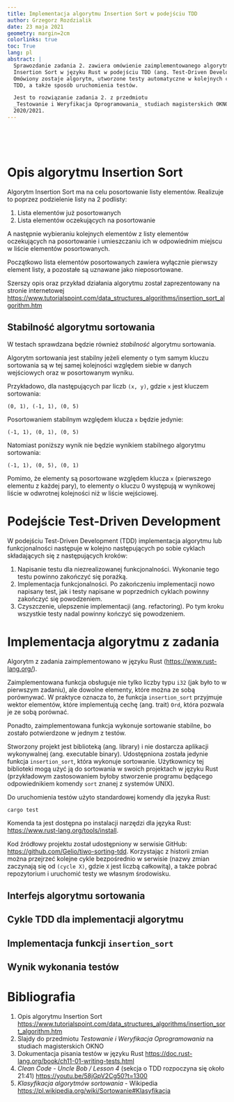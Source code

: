 ```yaml
---
title: Implementacja algorytmu Insertion Sort w podejściu TDD
author: Grzegorz Rozdzialik
date: 23 maja 2021
geometry: margin=2cm
colorlinks: true
toc: True
lang: pl
abstract: |
  Sprawozdanie zadania 2. zawiera omówienie zaimplementowanego algorytmu
  Insertion Sort w języku Rust w podejściu TDD (ang. Test-Driven Development). 
  Omówiony zostaje algorytm, utworzone testy automatyczne w kolejnych cyklach
  TDD, a także sposób uruchomienia testów.

  Jest to rozwiązanie zadania 2. z przedmiotu
  _Testowanie i Weryfikacja Oprogramowania_ studiach magisterskich OKNO
  2020/2021.
---
```


&nbsp;

&nbsp;

# Opis algorytmu Insertion Sort

Algorytm Insertion Sort ma na celu posortowanie listy elementów. Realizuje to
poprzez podzielenie listy na 2 podlisty:

1. Lista elementów już posortowanych
2. Lista elementów oczekujących na posortowanie

A następnie wybieraniu kolejnych elementów z listy elementów oczekujących na
posortowanie i umieszczaniu ich w odpowiednim miejscu w liście elementów
posortowanych.

Początkowo lista elementów posortowanych zawiera wyłącznie pierwszy element
listy, a pozostałe są uznawane jako nieposortowane.

Szerszy opis oraz przykład działania algorytmu został zaprezentowany na stronie
internetowej
<https://www.tutorialspoint.com/data_structures_algorithms/insertion_sort_algorithm.htm>

## Stabilność algorytmu sortowania

W testach sprawdzana będzie również _stabilność_ algorytmu sortowania.

Algorytm sortowania jest stabilny jeżeli elementy o tym samym kluczu sortowania
są w tej samej kolejności względem siebie w danych wejściowych oraz w
posortowanym wyniku.

Przykładowo, dla następujących par liczb `(x, y)`, gdzie `x` jest kluczem
sortowania:

```
(0, 1), (-1, 1), (0, 5)
```

Posortowaniem stabilnym względem klucza `x` będzie jedynie:

```
(-1, 1), (0, 1), (0, 5)
```

Natomiast poniższy wynik nie będzie wynikiem stabilnego algorytmu sortowania:

```
(-1, 1), (0, 5), (0, 1)
```

Pomimo, że elementy są posortowane względem klucza `x` (pierwszego elementu z
każdej pary), to elementy o kluczu 0 występują w wynikowej liście w odwrotnej
kolejności niż w liście wejściowej.

# Podejście Test-Driven Development

W podejściu Test-Driven Development (TDD) implementacja algorytmu lub
funkcjonalności następuje w kolejno następujących po sobie cyklach składających
się z następujących kroków:

1. Napisanie testu dla niezrealizowanej funkcjonalności. Wykonanie tego testu
   powinno zakończyć się porażką.
2. Implementacja funkcjonalności. Po zakończeniu implementacji nowo napisany
   test, jak i testy napisane w poprzednich cyklach powinny zakończyć
   się powodzeniem.
3. Czyszczenie, ulepszenie implementacji (ang. refactoring).
   Po tym kroku wszystkie testy nadal powinny kończyć się powodzeniem.

# Implementacja algorytmu z zadania

Algorytm z zadania zaimplementowano w języku Rust
(<https://www.rust-lang.org/>).

Zaimplementowana funkcja obsługuje nie tylko liczby typu `i32` (jak było to w
pierwszym zadaniu), ale dowolne elementy, które można ze sobą porównywać. W
praktyce oznacza to, że funkcja `insertion_sort` przyjmuje wektor elementów,
które implementują cechę (ang. trait) `Ord`, która pozwala je ze sobą porównać.

Ponadto, zaimplementowana funkcja wykonuje sortowanie stabilne, bo zostało
potwierdzone w jednym z testów.

Stworzony projekt jest biblioteką (ang. library) i nie dostarcza aplikacji
wykonywalnej (ang. executable binary). Udostępniona została jedynie funkcja
`insertion_sort`, która wykonuje sortowanie. Użytkownicy tej biblioteki
mogą użyć ją do sortowania w swoich projektach w języku Rust (przykładowym
zastosowaniem byłoby stworzenie programu będącego odpowiednikiem komendy `sort`
znanej z systemów UNIX).

Do uruchomienia testów użyto standardowej komendy dla języka Rust:

```sh
cargo test
```

Komenda ta jest dostępna po instalacji narzędzi dla języka Rust:
<https://www.rust-lang.org/tools/install>.

Kod źródłowy projektu został udostępniony w serwisie GitHub:
<https://github.com/Gelio/tiwo-sorting-tdd>. Korzystając z historii zmian można
przejrzeć kolejne cykle bezpośrednio w serwisie (nazwy zmian zaczynają się od
`(cycle X)`, gdzie `X` jest liczbą całkowitą), a także pobrać repozytorium i
uruchomić testy we własnym środowisku.

## Interfejs algorytmu sortowania

## Cykle TDD dla implementacji algorytmu

## Implementacja funkcji `insertion_sort`

## Wynik wykonania testów

# Bibliografia

1. Opis algorytmu Insertion Sort\
   <https://www.tutorialspoint.com/data_structures_algorithms/insertion_sort_algorithm.htm>
2. Slajdy do przedmiotu _Testowanie i Weryfikacja Oprogramowania_ na studiach
   magisterskich OKNO
3. Dokumentacja pisania testów w języku Rust
   <https://doc.rust-lang.org/book/ch11-01-writing-tests.html>
4. _Clean Code - Uncle Bob / Lesson 4_ (sekcja o TDD rozpoczyna się około 21:41)
   <https://youtu.be/58jGpV2Cg50?t=1300>
5. _Klasyfikacja algorytmów sortowania_ - Wikipedia
   <https://pl.wikipedia.org/wiki/Sortowanie#Klasyfikacja>

<!-- vim: set tw=80: -->
